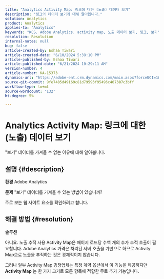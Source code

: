 ```yaml
---
title: "Analytics Activity Map: 링크에 대한 (노출) 데이터 보기"
description: "링크의 데이터 보기에 대해 알아봅니다."
solution: Analytics
product: Analytics
applies-to: "Analytics"
keywords: "KCS, Adobe Analytics, activity map, 노출 데이터 보기, 링크, 보기"
resolution: Resolution
internal-notes: null
bug: false
article-created-by: Eshaa Tiwari
article-created-date: "6/10/2024 5:38:10 PM"
article-published-by: Eshaa Tiwari
article-published-date: "6/21/2024 10:29:11 AM"
version-number: 4
article-number: KA-15373
dynamics-url: "https://adobe-ent.crm.dynamics.com/main.aspx?forceUCI=1&pagetype=entityrecord&etn=knowledgearticle&id=6594aa2e-5027-ef11-840a-00224803cdc1"
source-git-commit: 9fe7485d49169c81d79593f95496c407387c3bff
workflow-type: tm+mt
source-wordcount: '132'
ht-degree: 5%

---
```


# Analytics Activity Map: 링크에 대한 (노출) 데이터 보기


&quot;보기&quot; 데이터를 가져올 수 없는 이유에 대해 알아봅니다.

## 설명 {#description}


<b>환경</b>
Adobe Analytics

<b>문제</b>
&quot;보기&quot; 데이터를 가져올 수 있는 방법이 있습니까?

주로 보는 웹 사이트 요소를 확인하려고 합니다.


## 해결 방법 {#resolution}


<b>솔루션</b>

아니요. 노출 추적 사용 Activity Map은 페이지 로드당 수백 개의 추가 추적 호출이 필요합니다. Adobe Analytics 가격은 처리된 서버 호출을 기반으로 하므로 Activity Map으로 노출을 추적하는 것은 경제적이지 않습니다.

그러나 일부 Activity Map 경쟁업체는 특정 계약 옵션에서 이 기능을 제공하지만 <b>Activity Map</b> 는 한 가지 크기로 모든 항목에 적합한 무료 추가 기능입니다.
